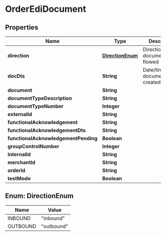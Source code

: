 
# OrderEdiDocument

## Properties
Name | Type | Description | Notes
------------ | ------------- | ------------- | -------------
**direction** | [**DirectionEnum**](#DirectionEnum) | Direction the document flowed |  [optional]
**docDts** | **String** | Date/time the document was created/received |  [optional]
**document** | **String** |  |  [optional]
**documentTypeDescription** | **String** |  |  [optional]
**documentTypeNumber** | **Integer** |  |  [optional]
**externalId** | **String** |  |  [optional]
**functionalAcknowledgement** | **String** |  |  [optional]
**functionalAcknowledgementDts** | **String** |  |  [optional]
**functionalAcknowledgementPending** | **Boolean** |  |  [optional]
**groupControlNumber** | **Integer** |  |  [optional]
**internalId** | **String** |  |  [optional]
**merchantId** | **String** |  |  [optional]
**orderId** | **String** |  |  [optional]
**testMode** | **Boolean** |  |  [optional]


<a name="DirectionEnum"></a>
## Enum: DirectionEnum
Name | Value
---- | -----
INBOUND | &quot;inbound&quot;
OUTBOUND | &quot;outbound&quot;



